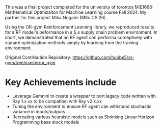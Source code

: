 This was a final project completed for the university of torontos MIE1666: Mathematical Optmizaiton for Machine Learning course Fall 2024. My partner for this project Mika Nogami (MSc CS 26).

Using the OR-gym Reinforcement Learning library, we reproduced results for a RF model's peformance in a S,s supply chain problem environment. In short, we demonstrated that an RF agent can performa comeptively with stanard optimization methods simply by learning from the training environment.

Original Contribution Repository: https://github.com/hubbs5/or-gym/tree/master/or_gym

# Key Achievements include
- Leverage Gemnini to create a wrapper to port legacy code written with Ray 1.x.xx to be compatibel with Ray v2.x.xx
- Tuning the environment to ensure RF agent can withstand stochastic variance in inputs/outputs
- Recreating various heursistc models such as Shrinking Linear Horizon Programming base stock models
